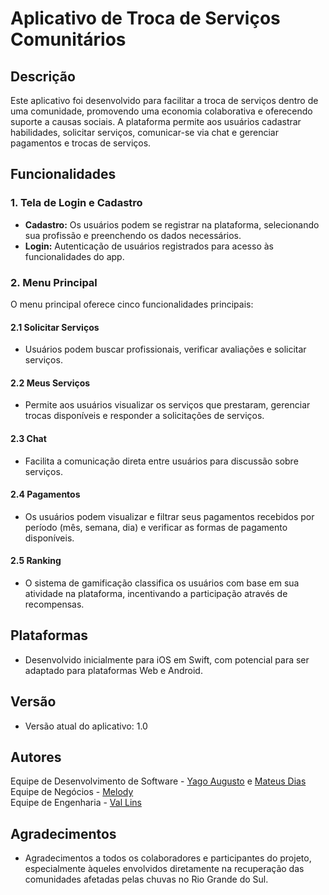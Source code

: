 # Aplicativo de Troca de Serviços Comunitários

## Descrição

Este aplicativo foi desenvolvido para facilitar a troca de serviços dentro de uma comunidade, promovendo uma economia colaborativa e oferecendo suporte a causas sociais. A plataforma permite aos usuários cadastrar habilidades, solicitar serviços, comunicar-se via chat e gerenciar pagamentos e trocas de serviços.

## Funcionalidades

### 1. Tela de Login e Cadastro
- **Cadastro:** Os usuários podem se registrar na plataforma, selecionando sua profissão e preenchendo os dados necessários.
- **Login:** Autenticação de usuários registrados para acesso às funcionalidades do app.

### 2. Menu Principal
O menu principal oferece cinco funcionalidades principais:

#### 2.1 Solicitar Serviços
- Usuários podem buscar profissionais, verificar avaliações e solicitar serviços.

#### 2.2 Meus Serviços
- Permite aos usuários visualizar os serviços que prestaram, gerenciar trocas disponíveis e responder a solicitações de serviços.

#### 2.3 Chat
- Facilita a comunicação direta entre usuários para discussão sobre serviços.

#### 2.4 Pagamentos
- Os usuários podem visualizar e filtrar seus pagamentos recebidos por período (mês, semana, dia) e verificar as formas de pagamento disponíveis.

#### 2.5 Ranking
- O sistema de gamificação classifica os usuários com base em sua atividade na plataforma, incentivando a participação através de recompensas.

## Plataformas

- Desenvolvido inicialmente para iOS em Swift, com potencial para ser adaptado para plataformas Web e Android.

## Versão

- Versão atual do aplicativo: 1.0

## Autores

Equipe de Desenvolvimento de Software - [Yago Augusto](www.linkedin.com/in/yago-augusto-ios) e [Mateus Dias](https://www.linkedin.com/in/mateus-dias-363ab9209/) <br>
Equipe de Negócios - [Melody](https://www.linkedin.com/in/melodyrodrigues/) <br>
Equipe de Engenharia - [Val Lins](https://www.linkedin.com/in/val-lins-b6b767189/)

## Agradecimentos

- Agradecimentos a todos os colaboradores e participantes do projeto, especialmente àqueles envolvidos diretamente na recuperação das comunidades afetadas pelas chuvas no Rio Grande do Sul.

